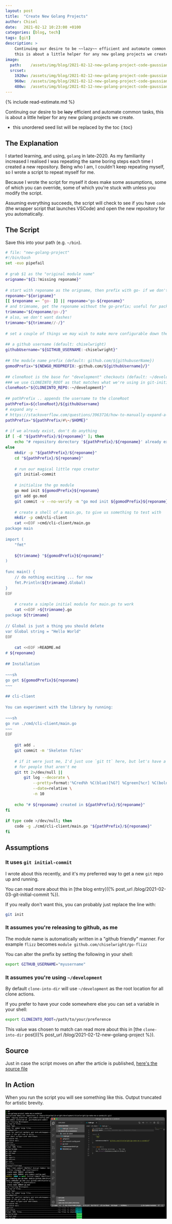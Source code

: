 ```yaml
---
layout: post
title:  "Create New Golang Projects"
author: Chisel
date:   2021-02-12 10:23:00 +0100
categories: [blog, tech]
tags: [git]
description: >
    Continuing our desire to be ~~lazy~~ efficient and automate common tasks,
    this is about a little helper for any new golang projects we create.
image:
  path:    /assets/img/blog/2021-02-12-new-golang-project-code-gaussian.png
  srcset:
    1920w: /assets/img/blog/2021-02-12-new-golang-project-code-gaussian.png
    960w:  /assets/img/blog/2021-02-12-new-golang-project-code-gaussian@0,5x.png
    480w:  /assets/img/blog/2021-02-12-new-golang-project-code-gaussian@0,25x.png
---
```


{% include read-estimate.md %}

Continuing our desire to be ~~lazy~~ efficient and automate common tasks,
this is about a little helper for any new golang projects we create.


<!--more-->

* this unordered seed list will be replaced by the toc
{:toc}

## The Explanation

I started learning, and using, `golang` in late-2020. As my familiarity
increased I realised I was repeating the same boring steps each time I
created a new repository. Being who I am, I couldn't keep repeating myself,
so I wrote a script to repeat myself for me.

Because I wrote the script for myself it does make some assumptions, some of
which you can override, some of which you're stuck with unless you modify the
script.

Assuming everything succeeds, the script will check to see if you have `code`
(the wrapper script that launches VSCode) and open the new repository for you
automatically.

## The Script

Save this into your path (e.g. `~/bin`).

~~~~bash
# file: "new-golang-project"
#!/bin/bash
set -euo pipefail

# grab $1 as the "original module name"
origname="${1:?missing reponame}"

# start with reponame as the origname, then prefix with go- if we don't have it
reponame="${origname}"
[[ $reponame =~ ^go- ]] || reponame="go-${reponame}"
# and trimname, get the reponame without the go-prefix; useful for packages
trimname="${reponame/go-/}"
# also, we don't want dashes!
trimname="${trimname//-/}"

# set a couple of things we may wish to make more configurable down the line:

## a github username (default: chiselwright)
githubUsername="${GITHUB_USERNAME:-chiselwright}"

## the module name prefix (default: github.com/${githubuserName})
gomodPrefix="${NEWGO_MODPREFIX:-github.com/${githubUsername}/}"

## cloneRoot is the base for "development" checkouts (default: ~/development)
### we use CLONEINTO_ROOT as that matches what we're using in git-initial-commit
cloneRoot="${CLONEINTO_REPO:-~/development}"

## pathPrefix .. appends the username to the cloneRoot
pathPrefix=${cloneRoot}/${githubUsername}
# expand any ~
# https://stackoverflow.com/questions/3963716/how-to-manually-expand-a-special-variable-ex-tilde-in-bash/27485157#27485157
pathPrefix="${pathPrefix/#\~/$HOME}"

# if we already exist, don't do anything
if [ -d "${pathPrefix}/${reponame}" ]; then
	echo "# repository dorectory '${pathPrefix}/${reponame}' already exists"
else
	mkdir -p "${pathPrefix}/${reponame}"
	cd "${pathPrefix}/${reponame}"

	# run our magical little repo creator
	git initial-commit

	# initialise the go module
	go mod init ${gomodPrefix}${reponame}
	git add go.mod
	git commit -v --no-verify -m "go mod init ${gomodPrefix}${reponame}"

	# create a shell of a main.go, to give us something to test with
	mkdir -p cmd/cli-client
	cat <<EOF >cmd/cli-client/main.go
package main

import (
	"fmt"

	${trimname} "${gomodPrefix}${reponame}"
)

func main() {
	// do nothing exciting ... for now
	fmt.Println(${trimname}.Global)
}
EOF

	# create a simple initial module for main.go to work
	cat <<EOF >${trimname}.go
package ${trimname}

// Global is just a thing you should delete
var Global string = "Hello World"
EOF

	cat <<EOF >README.md
# ${reponame}

## Installation

~~~sh
go get ${gomodPrefix}${reponame}
~~~

## cli-client

You can experiment with the library by running:

~~~sh
go run ./cmd/cli-client/main.go
~~~
EOF

	git add .
	git commit -m 'Skeleton files'

	# if it were just me, I'd just use `git tt` here, but let's have a fallback
	# for people that aren't me
	git tt 2>/dev/null ||
		git log --decorate \
			--pretty=format:'%Cred%h %C(blue)[%G?] %Cgreen[%cr] %C(bold black)<%an>%Creset%C(yellow)%d %Creset %s%Creset' \
			--date=relative \
			-n 10

	echo "# ${reponame} created in ${pathPrefix}/${reponame}"
fi

if type code >/dev/null; then
	code -g ./cmd/cli-client/main.go "${pathPrefix}/${reponame}"
fi
~~~~

## Assumptions

### It uses `git initial-commit`

I wrote about this recently, and it's my preferred way to get a new `git`
repo up and running.

You can read more about this in [the blog entry]({% post_url
/blog/2021-02-03-git-initial-commit %}).

If you really don't want this, you can probably just replace the line with:

~~~sh
git init
~~~

### It assumes you're releasing to github, as me

The module name is automatically written in a "github friendly" manner. For
example `flizz` becomes `module github.com/chiselwright/go-flizz`

You can alter the prefix by setting the following in your shell:

~~~sh
export GITHUB_USERNAME="myusername"
~~~

### It assumes you're using `~/development`

By default `clone-into-dir` will use `~/development` as the root location for
all clone actions.

If you prefer to have your code somewhere else you can set a variable in your
shell:

~~~sh
export CLONEINTO_ROOT=/path/to/your/preference
~~~

This value was chosen to match can read more about this in [the
`clone-into-dir` post]({% post_url /blog/2021-02-12-new-golang-project %}).


## Source

Just in case the script moves on after the article is published,
[here's the source file][github-homebin-newgolangproject]

## In Action

When you run the script you will see something like this. Output truncated
for artistic brevity.

![the command in action](/assets/img/blog/2021-02-12-new-golang-project-in-action.png)


[github-homebin-newgolangproject]: https://github.com/chiselwright/shellrcd-extras-chizcw/blob/extras/chizcw/home-bin/new-golang-project
